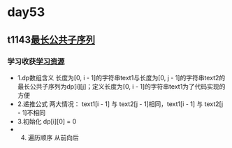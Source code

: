 # day53
## t1143[最长公共子序列](https://leetcode.cn/problems/longest-common-subsequence/)
### 学习收获[学习资源](https://programmercarl.com/1143.%E6%9C%80%E9%95%BF%E5%85%AC%E5%85%B1%E5%AD%90%E5%BA%8F%E5%88%97.html#%E6%80%9D%E8%B7%AF)
  - 1.dp数组含义  长度为[0, i - 1]的字符串text1与长度为[0, j - 1]的字符串text2的最长公共子序列为dp[i][j]；定义长度为[0, i - 1]的字符串text1为了代码实现的方便
  - 2.递推公式  两大情况： text1[i - 1] 与 text2[j - 1]相同，text1[i - 1] 与 text2[j - 1]不相同
  - 3.初始化 dp[i][0] = 0
  - 4. 遍历顺序 从前向后
